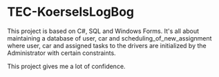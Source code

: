 # TEC-KoerselsLogBog
This project is based on C#, SQL and Windows Forms. It's all about maintaining a database of user, car and scheduling_of_new_assignment where user, car and  assigned tasks to the drivers are initialized by the  Administrator with certain constraints. 

This project gives me a lot of confidence.
